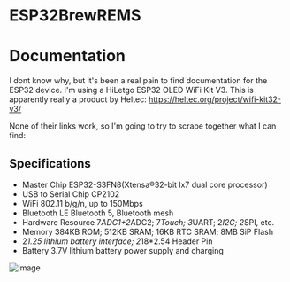 # ESP32BrewREMS

# Documentation
I dont know why, but it's been a real pain to find documentation for the ESP32 device. I'm using a HiLetgo ESP32 OLED WiFi Kit V3. This is apparently really a product by Heltec: https://heltec.org/project/wifi-kit32-v3/

None of their links work, so I'm going to try to scrape together what I can find:  
## Specifications
* Master Chip  ESP32-S3FN8(Xtensa®32-bit lx7 dual core processor)  
* USB to Serial Chip  CP2102  
* WiFi  802.11 b/g/n, up to 150Mbps  
* Bluetooth LE  Bluetooth 5, Bluetooth mesh  
* Hardware Resource  7*ADC1+2*ADC2; 7*Touch; 3*UART; 2*I2C; 2*SPI, etc.  
* Memory  384KB ROM;  512KB SRAM;  16KB RTC SRAM;  8MB SiP Flash  
* 2*1.25 lithium battery interface;  2*18*2.54 Header Pin  
* Battery  3.7V lithium battery power supply and charging  

![image](https://github.com/user-attachments/assets/c54abfae-7d97-4f00-948b-bfbb6146a0cd)

